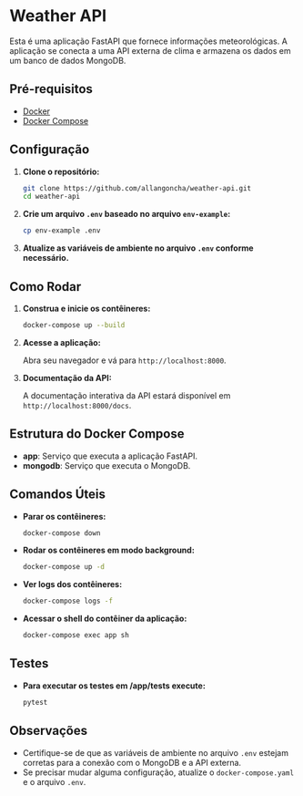 # Weather API

Esta é uma aplicação FastAPI que fornece informações meteorológicas. A aplicação se conecta a uma API externa de clima e armazena os dados em um banco de dados MongoDB.


## Pré-requisitos

- [Docker](https://www.docker.com/)
- [Docker Compose](https://docs.docker.com/compose/)

## Configuração

1. **Clone o repositório:**

    ```sh
    git clone https://github.com/allangoncha/weather-api.git
    cd weather-api
    ```

2. **Crie um arquivo `.env` baseado no arquivo `env-example`:**

    ```sh
    cp env-example .env
    ```

3. **Atualize as variáveis de ambiente no arquivo `.env` conforme necessário.** 

## Como Rodar

1. **Construa e inicie os contêineres:**

    ```sh
    docker-compose up --build
    ```

2. **Acesse a aplicação:**

    Abra seu navegador e vá para `http://localhost:8000`.

3. **Documentação da API:**

    A documentação interativa da API estará disponível em `http://localhost:8000/docs`.

## Estrutura do Docker Compose

- **app**: Serviço que executa a aplicação FastAPI.
- **mongodb**: Serviço que executa o MongoDB.

## Comandos Úteis

- **Parar os contêineres:**

    ```sh
    docker-compose down
    ```

- **Rodar os contêineres em modo background:**

    ```sh
    docker-compose up -d
    ```

- **Ver logs dos contêineres:**

    ```sh
    docker-compose logs -f
    ```

- **Acessar o shell do contêiner da aplicação:**

    ```sh
    docker-compose exec app sh
    ```

## Testes

- **Para executar os testes em /app/tests execute:**

    ```sh
    pytest
    ```

## Observações

- Certifique-se de que as variáveis de ambiente no arquivo `.env` estejam corretas para a conexão com o MongoDB e a API externa.
- Se precisar mudar alguma configuração, atualize o `docker-compose.yaml` e o arquivo `.env`.
